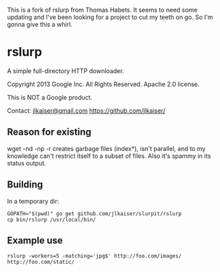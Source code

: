 This is a fork of rslurp from Thomas Habets. It seems to need some updating and I've been looking for a project to cut my teeth on go. So I'm gonna give this a whirl.

rslurp
======

A simple full-directory HTTP downloader.

Copyright 2013 Google Inc. All Rights Reserved.
Apache 2.0 license.

This is NOT a Google product.

Contact: jlkaiser@gmail.com
https://github.com/jlkaiser/

Reason for existing
-------------------
wget -nd -np -r creates garbage files (index*), isn't parallel, and to my
knowledge can't restrict itself to a subset of files. Also it's spammy in its
status output.

Building
--------
In a temporary dir:
```
GOPATH="$(pwd)" go get github.com/jlkaiser/slurpit/rslurp
cp bin/rslurp /usr/local/bin/
```

Example use
-----------
```
rslurp -workers=5 -matching='jpg$' http://foo.com/images/ http://foo.com/static/
```
